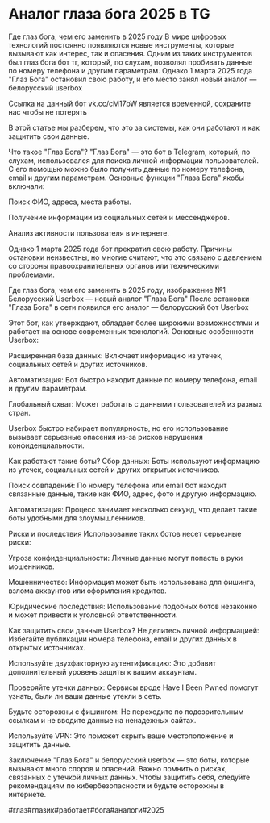 # Аналог глаза бога 2025 в TG

Где глаз бога, чем его заменить в 2025 году
В мире цифровых технологий постоянно появляются новые инструменты, которые вызывают как интерес, так и опасения. Одним из таких инструментов был глаз бога бот тг, который, по слухам, позволял пробивать данные по номеру телефона и другим параметрам. Однако 1 марта 2025 года "Глаз Бога" остановил свою работу, и его место занял новый аналог — белорусский userbox

Ссылка на данный бот vk.cc/cM17bW является временной, сохраните нас чтобы не потерять

В этой статье мы разберем, что это за системы, как они работают и как защитить свои данные.

Что такое "Глаз Бога"?
"Глаз Бога" — это бот в Telegram, который, по слухам, использовался для поиска личной информации пользователей. С его помощью можно было получить данные по номеру телефона, email и другим параметрам. Основные функции "Глаза Бога" якобы включали:

Поиск ФИО, адреса, места работы.

Получение информации из социальных сетей и мессенджеров.

Анализ активности пользователя в интернете.

Однако 1 марта 2025 года бот прекратил свою работу. Причины остановки неизвестны, но многие считают, что это связано с давлением со стороны правоохранительных органов или техническими проблемами.

Где глаз бога, чем его заменить в 2025 году, изображение №1
Белорусский Userbox — новый аналог "Глаза Бога"
После остановки "Глаза Бога" в сети появился его аналог — белорусский бот Userbox

Этот бот, как утверждают, обладает более широкими возможностями и работает на основе современных технологий. Основные особенности Userbox:

Расширенная база данных: Включает информацию из утечек, социальных сетей и других источников.

Автоматизация: Бот быстро находит данные по номеру телефона, email и другим параметрам.

Глобальный охват: Может работать с данными пользователей из разных стран.

Userbox быстро набирает популярность, но его использование вызывает серьезные опасения из-за рисков нарушения конфиденциальности.

Как работают такие боты?
Сбор данных: Боты используют информацию из утечек, социальных сетей и других открытых источников.

Поиск совпадений: По номеру телефона или email бот находит связанные данные, такие как ФИО, адрес, фото и другую информацию.

Автоматизация: Процесс занимает несколько секунд, что делает такие боты удобными для злоумышленников.

Риски и последствия
Использование таких ботов несет серьезные риски:

Угроза конфиденциальности: Личные данные могут попасть в руки мошенников.

Мошенничество: Информация может быть использована для фишинга, взлома аккаунтов или оформления кредитов.

Юридические последствия: Использование подобных ботов незаконно и может привести к уголовной ответственности.

Как защитить свои данные Userbox?
Не делитесь личной информацией: Избегайте публикации номера телефона, email и других данных в открытых источниках.

Используйте двухфакторную аутентификацию: Это добавит дополнительный уровень защиты к вашим аккаунтам.

Проверяйте утечки данных: Сервисы вроде Have I Been Pwned помогут узнать, были ли ваши данные утекли в сеть.

Будьте осторожны с фишингом: Не переходите по подозрительным ссылкам и не вводите данные на ненадежных сайтах.

Используйте VPN: Это поможет скрыть ваше местоположение и защитить данные.

Заключение
"Глаз Бога" и белорусский userbox — это боты, которые вызывают много споров и опасений. Важно помнить о рисках, связанных с утечкой личных данных. Чтобы защитить себя, следуйте рекомендациям по кибербезопасности и будьте осторожны в интернете.

#глаз#глазик#работает#бога#аналоги#2025

